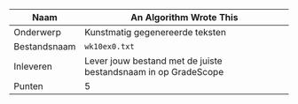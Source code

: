 | Naam         | An Algorithm Wrote This                                        |
|--------------|----------------------------------------------------------------|
| Onderwerp    | Kunstmatig gegenereerde teksten                                |
| Bestandsnaam | `wk10ex0.txt`                                                  |
| Inleveren    | Lever jouw bestand met de juiste bestandsnaam in op GradeScope |
| Punten       | 5                                                              |
